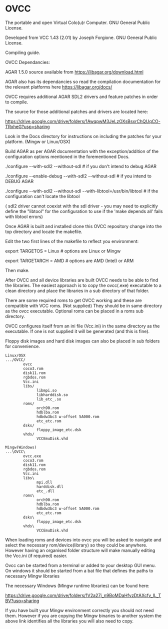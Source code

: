 # OVCC

The portable and open Virtual Colo(u)r Computer. GNU General Public License.

Developed from VCC 1.43 (2.01) by Joseph Forgione. GNU General Public License.


Compiling guide.


OVCC Dependancies:

AGAR 1.5.0 source available from https://libagar.org/download.html

AGAR also has its dependancies so read the compilation documentation for the relevant platforms here https://libagar.org/docs/

OVCC requires additional AGAR SDL2 drivers and feature patches in order to compile.

The source for those additional patches and drivers are located here:

https://drive.google.com/drive/folders/1AwqpwM3JeLzOXsBsxrChQUqCO-TRxheG?usp=sharing

Look in the Docs directory for instructions on including the patches for your platform. (Mingw or Linux/OSX)

Build AGAR as per AGAR documentation with the exception/addition of the configuration options mentioned in the forementioned Docs.

./configure --with-sdl2 --without-sdl  # if you don't intend to debug AGAR

./configure --enable-debug --with-sdl2 --without-sdl # if you intend to DEBUG AGAR

./configure --with-sdl2 --without-sdl --with-libtool=/usr/bin/libtool # if the configuration can't locate the libtool

( sdl2 driver cannot coexist with the sdl driver -
  you may need to explicitly define the "libtool" for the configuration to use if the 'make depends all' fails with libtool errors)
  
  Once AGAR is built and installed clone this OVCC repository change into the top directory and locate the makefile.
  
  Edit the two first lines of the makefile to reflect you environment:
  
export TARGETOS = Linux  # options are Linux or Mingw

export TARGETARCH = AMD  # options are AMD (Intel) or ARM

Then make.

After OVCC and all device libraries are built OVCC needs to be able to find the libraries.  The easiest approach is to copy the ovcc(.exe) executable to a clean directory and place the libraries in a sub directory of that folder.

There are some required roms to get OVCC working and these are compatible with VCC roms. (Not supplied)  They should be in same directory as the ovcc executable.  Optional roms can be placed in a roms sub directory.

OVCC configures itself from an ini file (Vcc.ini) in the same directory as the executable. If one is not supplied it will be generated (and this is fine).

Floppy disk images and hard disk images can also be placed in sub folders for convenience.
```
Linux/OSX
.../OVCC/
        ovcc
        coco3.rom
        disk11.rom
        rgbdos.rom
        Vcc.ini
        libs/
              libmpi.so
              libharddisk.so
              lib_etc_.so
        roms/
              orch90.rom
              hdblba.rom
              hdbdw3bc3 w-offset 5A000.rom
              etc_etc.rom
        dsks/
              floppy_image_etc.dsk
        vhds/
              VCCEmuDisk.vhd
```
```
Mingw(Windows)
...\OVCC\
        ovcc.exe
        coco3.rom
        disk11.rom
        rgbdos.rom
        Vcc.ini
        libs\
              mpi.dll
              harddisk.dll
              etc_.dll
        roms\
              orch90.rom
              hdblba.rom
              hdbdw3bc3 w-offset 5A000.rom
              etc_etc.rom
        dsks\
              floppy_image_etc.dsk
        vhds\
              VCCEmuDisk.vhd
```
When loading roms and devices into ovcc you will be asked to navigate and select the necessary rom/device(library) so they could be anywhere. However having an organised folder structure will make manually editing the Vcc.ini (if required) easier.

Ovcc can be started from a terminal or added to your desktop GUI menu. On windows it should be started from a bat file that defines the paths to necessary Mingw libraries

The necessary Windows (Mingw runtime libraries) can be found here:

https://drive.google.com/drive/folders/1V2a27j_n9BoMDaHfvzDtAXcfv_IL_TBV?usp=sharing

If you have built your Mingw environment correctly you should not need them.  However if you are copying the Mingw binaries to another system the above link identifies all the libraries you will also need to copy.
